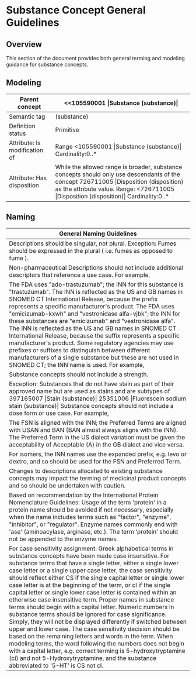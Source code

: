 # Substance Concept General Guidelines

## Overview

This section of the document provides both general terming and modeling guidance for substance concepts.

## Modeling

| Parent concept | <<105590001 \|Substance (substance)\| |
|---|---|
| Semantic tag | (substance) |
| Definition status | Primitive |
| Attribute: Is modification of | Range <105590001 \|Substance (substance)\| Cardinality:0..* |
| Attribute: Has disposition | While the allowed range is broader, substance concepts should only use descendants of the concept 726711005 \|Disposition (disposition) as the attribute value. Range: <726711005 \|Disposition (disposition)\| Cardinality:0..* |

## Naming

| General Naming Guidelines |
|---|
| Descriptions should be singular, not plural. Exception: Fumes should be expressed in the plural ( i.e. fumes as opposed to fume ). |
| Non-pharmaceutical Descriptions should not include additional descriptors that reference a use case. For example, |
| The FDA uses "ado-trastuzumab"; the INN for this substance is "trastuzumab". The INN is reflected as the US and GB names in SNOMED CT International Release, because the prefix represents a specific manufacturer's product. The FDA uses "emicizumab-kxwh" and "vestronidase alfa-vjbk"; the INN for these substances are "emicizumab" and "vestronidase alfa". The INN is reflected as the US and GB names in SNOMED CT International Release, because the suffix represents a specific manufacturer's product. Some regulatory agencies may use prefixes or suffixes to distinguish between different manufacturers of a single substance but these are not used in SNOMED CT; the INN name is used. For example, |
| Substance concepts should not include a strength. |
| Exception: Substances that do not have stain as part of their approved name but are used as stains and are subtypes of 397165007 \|Stain (substance)\| 25351006 \|Fluorescein sodium stain (substance)\| Substance concepts should not include a dose form or use case. For example, |
| The FSN is aligned with the INN; the Preferred Terms are aligned with USAN and BAN (BAN almost always aligns with the INN). The Preferred Term in the US dialect variation must be given the acceptability of Acceptable (A) in the GB dialect and vice versa. |
| For isomers, the INN names use the expanded prefix, e.g. levo or dextro, and so should be used for the FSN and Preferred Term. |
| Changes to descriptions allocated to existing substance concepts may impact the terming of medicinal product concepts and so should be undertaken with caution. |
| Based on recommendation by the International Protein Nomenclature Guidelines: Usage of the term 'protein' in a protein name should be avoided if not necessary, especially when the name includes terms such as "factor", "enzyme", "inhibitor", or "regulator". Enzyme names commonly end with 'ase' (aminoacylase, arginase, etc.). The term ‘protein’ should not be appended to the enzyme names. |
| For case sensitivity assignment: Greek alphabetical terms in substance concepts have been made case insensitive. For substance terms that have a single letter, either a single lower case letter or a single upper case letter, the case sensitivity should reflect either CS if the single capital letter or single lower case letter is at the beginning of the term, or cI if the single capital letter or single lower case letter is contained within an otherwise case insensitive term. Proper names in substance terms should begin with a capital letter. Numeric numbers in substance terms should be ignored for case significance. Simply, they will not be displayed differently if switched between upper and lower case. The case sensitivity decision should be based on the remaining letters and words in the term. When modeling terms, the word following the numbers does not begin with a capital letter, e.g. correct terming is 5-hydroxytryptamine (ci) and not 5-Hydroxytryptamine, and the substance abbreviated to '5-HT' is CS not cI. |

